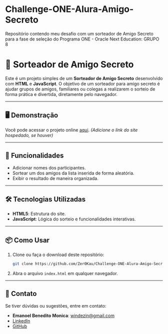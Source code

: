 # Challenge-ONE-Alura-Amigo-Secreto
Repositório contendo meu desafio com um sorteador de Amigo Secreto para a fase de seleção do Programa ONE - Oracle Next Education: GRUPO 8 

# 🎁 Sorteador de Amigo Secreto

Este é um projeto simples de um **Sorteador de Amigo Secreto** desenvolvido com **HTML** e **JavaScript**. O objetivo de um sorteador para amigo secreto é ajudar grupos de amigos, familiares ou colegas a realizarem o sorteio de forma prática e divertida, diretamente pelo navegador.

---

## 🖥️ Demonstração

Você pode acessar o projeto online [aqui](#). *(Adicione o link do site hospedado, se houver)*

---

## 🚀 Funcionalidades

- Adicionar nomes dos participantes.
- Sortear um dos amigos da lista inserida de forma aleatória.
- Exibir o resultado de maneira organizada.

---

## 🛠️ Tecnologias Utilizadas

- **HTML5**: Estrutura do site.
- **JavaScript**: Lógica do sorteio e funcionalidades interativas.

---

## 📦 Como Usar

1. Clone ou faça o download deste repositório:
   ```bash
   git clone https://github.com/Zer0Kau/Challenge-ONE-Alura-Amigo-Secreto
   ```
2. Abra o arquivo `index.html` em qualquer navegador.

---

## 📧 Contato

Se tiver dúvidas ou sugestões, entre em contato:

- **Emanoel Benedito Monica**: [windezin@gmail.com](mailto:windezin@gmail.com)
- [LinkedIn](https://www.linkedin.com/in/emanoel-benedito-1b10682ab/)
- [GitHub](https://github.com/Zer0Kau)
